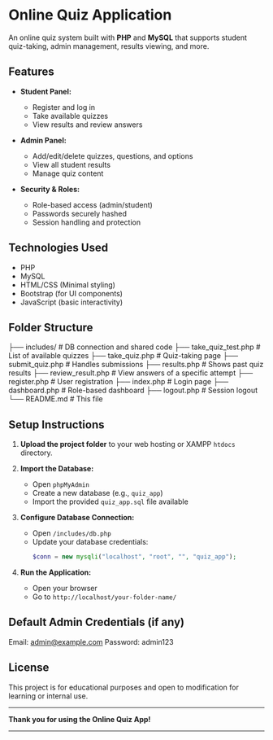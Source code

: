 # Online Quiz Application

An online quiz system built with **PHP** and **MySQL** that supports student quiz-taking, admin management, results viewing, and more.

## Features

- **Student Panel:**
  - Register and log in
  - Take available quizzes
  - View results and review answers

- **Admin Panel:**
  - Add/edit/delete quizzes, questions, and options
  - View all student results
  - Manage quiz content

- **Security & Roles:**
  - Role-based access (admin/student)
  - Passwords securely hashed
  - Session handling and protection

## Technologies Used

- PHP
- MySQL
- HTML/CSS (Minimal styling)
- Bootstrap (for UI components)
- JavaScript (basic interactivity)

## Folder Structure

├── includes/             # DB connection and shared code
├── take_quiz_test.php    # List of available quizzes 
├── take_quiz.php         # Quiz-taking page 
├── submit_quiz.php       # Handles submissions 
├── results.php           # Shows past quiz results 
├── review_result.php     # View answers of a specific attempt 
├── register.php          # User registration 
├── index.php             # Login page 
├── dashboard.php         # Role-based dashboard 
├── logout.php            # Session logout 
└── README.md             # This file

## Setup Instructions

1. **Upload the project folder** to your web hosting or XAMPP `htdocs` directory.

2. **Import the Database:**
   - Open `phpMyAdmin`
   - Create a new database (e.g., `quiz_app`)
   - Import the provided `quiz_app.sql` file available

3. **Configure Database Connection:**
   - Open `/includes/db.php`
   - Update your database credentials:
     ```php
     $conn = new mysqli("localhost", "root", "", "quiz_app");
     ```

4. **Run the Application:**
   - Open your browser
   - Go to `http://localhost/your-folder-name/`

## Default Admin Credentials (if any)

Email: admin@example.com Password: admin123

## License

This project is for educational purposes and open to modification for learning or internal use.

---

**Thank you for using the Online Quiz App!**


---
